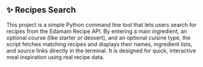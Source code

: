 ## ✨ Recipes Search ##

This project is a simple Python command line tool that lets users search for recipes from the Edamam Recipe API. By entering a main ingredient, an optional course (like starter or dessert), and an optional cuisine type, the script fetches matching recipes and displays their names, ingredient lists, and source links directly in the terminal. It is designed for quick, interactive meal inspiration using real recipe data.

